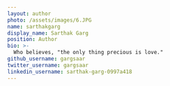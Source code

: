 ```yaml
---
layout: author
photo: /assets/images/6.JPG
name: sarthakgarg
display_name: Sarthak Garg
position: Author
bio: >-
  Who believes, "the only thing precious is love."
github_username: gargsaar
twitter_username: gargsaar
linkedin_username: sarthak-garg-0997a418
---
```


